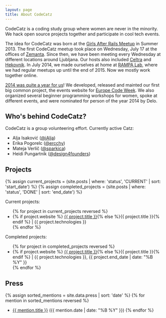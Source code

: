 ```yaml
---
layout: page
title: About CodeCatz
---
```


CodeCatz is a coding study group where women are never in the minority. We hack open source projects together and participate in cool tech events.

The idea for CodeCatz was born at the [Girls After Rails Meetup](https://www.facebook.com/events/456717001084428/) in Summer 2013. The first CodeCatz meetup took place on Wednesday, July 17 at the offices of <a href="http://www.zemanta.com">Zemanta</a>. Since then, we have been meeting every Wednesday at different locations around Ljubljana. Our hosts also included <a href="http://www.celtra.com">Celtra</a> and <a href="http://hekovnik.si">Hekovnik</a>. In July 2014, we made ourselves at home at <a href="https://www.facebook.com/rampalab/">RAMPA Lab</a>, where we had regular meetups up until the end of 2015. Now we mostly work together online.

<a href="http://visual.ly/codecatz-year-review-2014">2014 was quite a year for us</a>! We developed, released and mainted our first big common project, the events website for <a href="http://codeweek.eu">Europe Code Week</a>. We also organized several beginner programming workshops for women, spoke at different events, and were nominated for person of the year 2014 by Delo.

## Who's behind CodeCatz?

CodeCatz is a group volunteering effort. Currently active Catz:

- Alja Isaković (<a href="https://twitter.com/ialja" target="_blank">@iAlja</a>)
- Erika Pogorelc (<a href="https://twitter.com/ercchy" target="_blank">@ercchy</a>)
- Mateja Verlič (<a href="https://twitter.com/sparkica" target="_blank">@sparkica</a>)
- Heidi Pungartnik (<a href="https://twitter.com/design4founders" target="_blank">@design4founders</a>)

## Projects

{% assign current_projects = (site.posts | where: 'status', 'CURRENT' | sort: 'start_date') %}
{% assign completed_projects = (site.posts | where: 'status', 'DONE' | sort: 'end_date') %}

Current projects:

<ul>
{% for project in current_projects reversed %}
	<li>{% if project.website %} <a href="{{ project.website }}" target="_blank">{{ project.title }}</a>{% else %}{{ project.title }}{% endif %} | {{ project.technologies }} <a href="{{ project.repository }}" target="_blank"><i class="fa fa-code-fork"></i></a>
	</li>
{% endfor %}
</ul> 

Completed projects:
<ul>
{% for project in completed_projects reversed %}
	<li>{% if project.website %} <a href="{{ project.website }}" target="_blank">{{ project.title }}</a>{% else %}{{ project.title }}{% endif %} | {{ project.technologies }}, {{ project.end_date | date: "%B %Y" }} <a href="{{ project.repository }}" target="_blank"><i class="fa fa-code-fork"></i></a>
	</li>
{% endfor %}
</ul>  

## Press

{% assign sorted_mentions = site.data.press | sort: 'date' %}
{% for mention in sorted_mentions reversed %}
- <a href="{{ mention.url }}" target="_blank">{{ mention.title }}</a> ({{ mention.date | date: "%B %Y" }})
{% endfor %}

